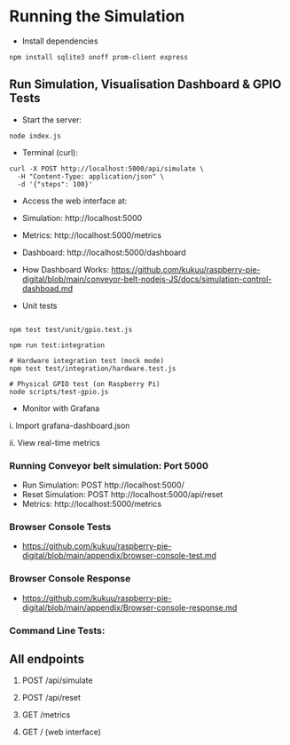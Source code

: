 # Running the Simulation

- Install dependencies

```
npm install sqlite3 onoff prom-client express

```


## Run Simulation, Visualisation Dashboard & GPIO Tests


- Start the server:

```
node index.js

```

- Terminal  (curl):


```
curl -X POST http://localhost:5000/api/simulate \
  -H "Content-Type: application/json" \
  -d '{"steps": 100}'

```


- Access the web interface at:

 - Simulation: http://localhost:5000

 - Metrics: http://localhost:5000/metrics
   
 - Dashboard: http://localhost:5000/dashboard

- How Dashboard Works: https://github.com/kukuu/raspberry-pie-digital/blob/main/conveyor-belt-nodejs-JS/docs/simulation-control-dashboad.md

- Unit tests
```

npm test test/unit/gpio.test.js

npm run test:integration

# Hardware integration test (mock mode)
npm test test/integration/hardware.test.js

# Physical GPIO test (on Raspberry Pi)
node scripts/test-gpio.js
```

 - Monitor with Grafana


i. Import grafana-dashboard.json

ii. View real-time metrics

  
### Running Conveyor belt simulation: Port 5000

- Run Simulation: POST http://localhost:5000/
- Reset Simulation: POST http://localhost:5000/api/reset
- Metrics: http://localhost:5000/metrics


### Browser Console Tests

- https://github.com/kukuu/raspberry-pie-digital/blob/main/appendix/browser-console-test.md

### Browser Console Response

- https://github.com/kukuu/raspberry-pie-digital/blob/main/appendix/Browser-console-response.md

### Command Line Tests:




## All endpoints

1. POST /api/simulate

2. POST /api/reset

3. GET /metrics

4. GET / (web interface)




